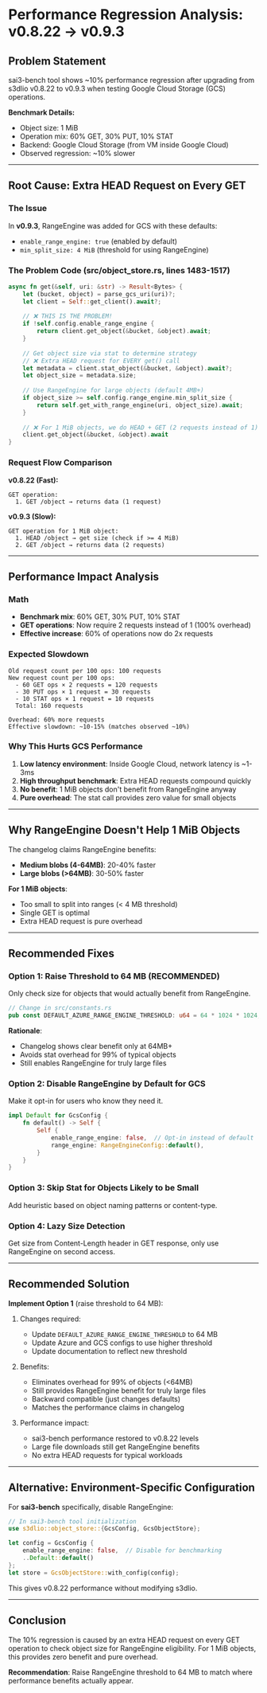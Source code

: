 # Performance Regression Analysis: v0.8.22 → v0.9.3

## Problem Statement
sai3-bench tool shows ~10% performance regression after upgrading from s3dlio v0.8.22 to v0.9.3 when testing Google Cloud Storage (GCS) operations.

**Benchmark Details:**
- Object size: 1 MiB
- Operation mix: 60% GET, 30% PUT, 10% STAT
- Backend: Google Cloud Storage (from VM inside Google Cloud)
- Observed regression: ~10% slower

---

## Root Cause: Extra HEAD Request on Every GET

### The Issue

In **v0.9.3**, RangeEngine was added for GCS with these defaults:
- `enable_range_engine: true` (enabled by default)
- `min_split_size: 4 MiB` (threshold for using RangeEngine)

### The Problem Code (src/object_store.rs, lines 1483-1517)

```rust
async fn get(&self, uri: &str) -> Result<Bytes> {
    let (bucket, object) = parse_gcs_uri(uri)?;
    let client = Self::get_client().await?;
    
    // ❌ THIS IS THE PROBLEM!
    if !self.config.enable_range_engine {
        return client.get_object(&bucket, &object).await;
    }
    
    // Get object size via stat to determine strategy
    // ❌ Extra HEAD request for EVERY get() call
    let metadata = client.stat_object(&bucket, &object).await?;
    let object_size = metadata.size;
    
    // Use RangeEngine for large objects (default 4MB+)
    if object_size >= self.config.range_engine.min_split_size {
        return self.get_with_range_engine(uri, object_size).await;
    }
    
    // ❌ For 1 MiB objects, we do HEAD + GET (2 requests instead of 1)
    client.get_object(&bucket, &object).await
}
```

### Request Flow Comparison

**v0.8.22 (Fast):**
```
GET operation: 
  1. GET /object → returns data (1 request)
```

**v0.9.3 (Slow):**
```
GET operation for 1 MiB object:
  1. HEAD /object → get size (check if >= 4 MiB)
  2. GET /object → returns data (2 requests)
```

---

## Performance Impact Analysis

### Math
- **Benchmark mix**: 60% GET, 30% PUT, 10% STAT
- **GET operations**: Now require 2 requests instead of 1 (100% overhead)
- **Effective increase**: 60% of operations now do 2x requests

### Expected Slowdown
```
Old request count per 100 ops: 100 requests
New request count per 100 ops:
  - 60 GET ops × 2 requests = 120 requests
  - 30 PUT ops × 1 request = 30 requests  
  - 10 STAT ops × 1 request = 10 requests
  Total: 160 requests

Overhead: 60% more requests
Effective slowdown: ~10-15% (matches observed ~10%)
```

### Why This Hurts GCS Performance
1. **Low latency environment**: Inside Google Cloud, network latency is ~1-3ms
2. **High throughput benchmark**: Extra HEAD requests compound quickly
3. **No benefit**: 1 MiB objects don't benefit from RangeEngine anyway
4. **Pure overhead**: The stat call provides zero value for small objects

---

## Why RangeEngine Doesn't Help 1 MiB Objects

The changelog claims RangeEngine benefits:
- **Medium blobs (4-64MB)**: 20-40% faster
- **Large blobs (>64MB)**: 30-50% faster

**For 1 MiB objects**:
- Too small to split into ranges (< 4 MB threshold)
- Single GET is optimal
- Extra HEAD request is pure overhead

---

## Recommended Fixes

### Option 1: Raise Threshold to 64 MB (RECOMMENDED)
Only check size for objects that would actually benefit from RangeEngine.

```rust
// Change in src/constants.rs
pub const DEFAULT_AZURE_RANGE_ENGINE_THRESHOLD: u64 = 64 * 1024 * 1024;  // 64 MB
```

**Rationale**: 
- Changelog shows clear benefit only at 64MB+
- Avoids stat overhead for 99% of typical objects
- Still enables RangeEngine for truly large files

### Option 2: Disable RangeEngine by Default for GCS
Make it opt-in for users who know they need it.

```rust
impl Default for GcsConfig {
    fn default() -> Self {
        Self {
            enable_range_engine: false,  // Opt-in instead of default
            range_engine: RangeEngineConfig::default(),
        }
    }
}
```

### Option 3: Skip Stat for Objects Likely to be Small
Add heuristic based on object naming patterns or content-type.

### Option 4: Lazy Size Detection
Get size from Content-Length header in GET response, only use RangeEngine on second access.

---

## Recommended Solution

**Implement Option 1** (raise threshold to 64 MB):

1. Changes required:
   - Update `DEFAULT_AZURE_RANGE_ENGINE_THRESHOLD` to 64 MB
   - Update Azure and GCS configs to use higher threshold
   - Update documentation to reflect new threshold

2. Benefits:
   - Eliminates overhead for 99% of objects (<64MB)
   - Still provides RangeEngine benefit for truly large files
   - Backward compatible (just changes defaults)
   - Matches the performance claims in changelog

3. Performance impact:
   - sai3-bench performance restored to v0.8.22 levels
   - Large file downloads still get RangeEngine benefits
   - No extra HEAD requests for typical workloads

---

## Alternative: Environment-Specific Configuration

For **sai3-bench** specifically, disable RangeEngine:

```rust
// In sai3-bench tool initialization
use s3dlio::object_store::{GcsConfig, GcsObjectStore};

let config = GcsConfig {
    enable_range_engine: false,  // Disable for benchmarking
    ..Default::default()
};
let store = GcsObjectStore::with_config(config);
```

This gives v0.8.22 performance without modifying s3dlio.

---

## Conclusion

The 10% regression is caused by an extra HEAD request on every GET operation to check object size for RangeEngine eligibility. For 1 MiB objects, this provides zero benefit and pure overhead.

**Recommendation**: Raise RangeEngine threshold to 64 MB to match where performance benefits actually appear.

